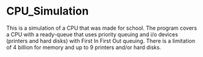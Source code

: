 # CPU_Simulation

This is a simulation of a CPU that was made for school. 
The program covers a CPU with a ready-queue that uses priority queuing and i/o devices (printers and hard disks) with First In First Out queuing.
There is a limitation of 4 billion for memory and up to 9 printers and/or hard disks. 
